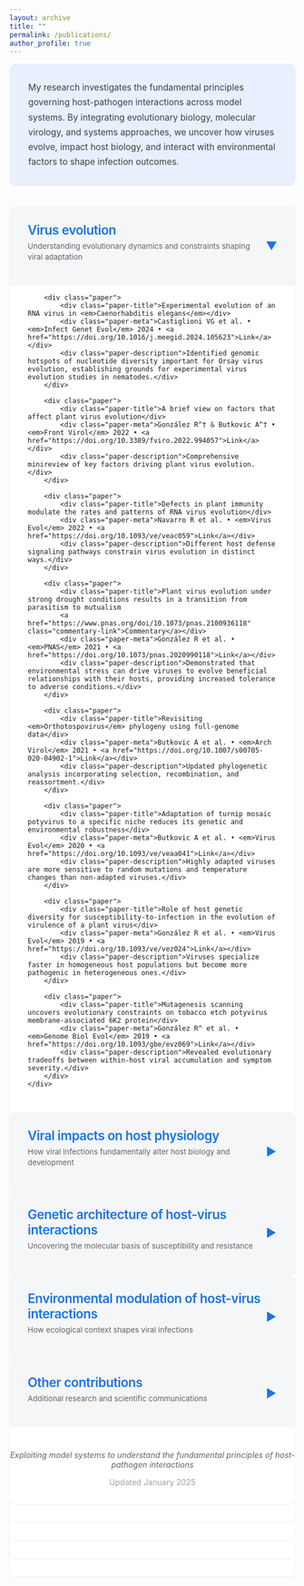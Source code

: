 ```yaml
---
layout: archive
title: ""
permalink: /publications/
author_profile: true
---
```


<style>
.research-area {
    margin-bottom: 32px;
    border-radius: 12px;
    overflow: hidden;
    background-color: #ffffff;
    box-shadow: 0 1px 3px rgba(0,0,0,0.08);
}
.area-header {
    padding: 28px 32px;
    cursor: pointer;
    display: flex;
    justify-content: space-between;
    align-items: center;
    background-color: #f5f6f7;
    transition: background-color 0.2s;
}
.area-header:hover {
    background-color: #eef0f2;
}
.area-header h2 {
    margin: 0;
    color: #1a73e8;
    font-weight: 600;
    font-size: 1.6em;
    letter-spacing: -0.02em;
}
.area-subtitle {
    color: #5f6368;
    font-style: normal;
    margin-top: 6px;
    font-size: 0.95em;
    line-height: 1.4;
}
.collapse-icon {
    font-size: 20px;
    color: #1a73e8;
    transition: transform 0.3s;
}
.collapsed .collapse-icon {
    transform: rotate(-90deg);
}
.area-content {
    padding: 0 32px 28px 32px;
    max-height: 10000px;
    transition: max-height 0.3s ease-out, padding 0.3s ease-out;
    background-color: #ffffff;
}
.collapsed .area-content {
    max-height: 0;
    padding: 0 32px;
    overflow: hidden;
}
.paper {
    margin-bottom: 20px;
    padding: 20px;
    border-radius: 8px;
    background-color: #ffffff;
    border: 1px solid #d2e3fc;
    transition: all 0.2s;
}
.paper:hover {
    border-color: #1a73e8;
    box-shadow: 0 2px 8px rgba(26, 115, 232, 0.1);
    transform: translateY(-2px);
}
.paper-title {
    font-size: 1.05em;
    font-weight: 600;
    margin-bottom: 8px;
    line-height: 1.4;
    color: #202124;
}
.paper-meta {
    font-size: 0.85em;
    color: #5f6368;
    margin-bottom: 10px;
}
.paper-meta a {
    color: #1a73e8;
    text-decoration: none;
    font-weight: 500;
}
.paper-meta a:hover {
    text-decoration: underline;
}
.paper-description {
    font-size: 0.92em;
    line-height: 1.6;
    color: #3c4043;
}
.commentary-link {
    display: inline-block;
    background-color: #e8f0fe;
    color: #1967d2;
    padding: 2px 10px;
    border-radius: 14px;
    font-size: 0.75em;
    margin-left: 10px;
    font-weight: 500;
    text-decoration: none;
    transition: background-color 0.2s;
}
.commentary-link:hover {
    background-color: #d2e3fc;
    text-decoration: none;
}

/* Intro box styling */
.intro-box {
    background-color: #e8f0fe;
    padding: 28px 32px;
    border-radius: 12px;
    margin-bottom: 36px;
    border: 1px solid #e8eaed;
}
.intro-box p {
    font-size: 1.1em;
    line-height: 1.7;
    color: #3c4043;
    margin: 0;
}
</style>

<script>
function toggleSection(sectionId) {
    const section = document.getElementById(sectionId);
    section.classList.toggle('collapsed');
}
</script>

<div class="intro-box">
<p>
My research investigates the fundamental principles governing host-pathogen interactions across model systems. By integrating evolutionary biology, molecular virology, and systems approaches, we uncover how viruses evolve, impact host biology, and interact with environmental factors to shape infection outcomes.
</p>
</div>



<!-- VIRUS EVOLUTION -->
<div id="evolution" class="research-area">
    <div class="area-header" onclick="toggleSection('evolution')">
        <div>
            <h2>Virus evolution</h2>
            <p class="area-subtitle">Understanding evolutionary dynamics and constraints shaping viral adaptation</p>
        </div>
        <span class="collapse-icon">▼</span>
    </div>
    <div class="area-content">
        
        <div class="paper">
            <div class="paper-title">Experimental evolution of an RNA virus in <em>Caenorhabditis elegans</em></div>
            <div class="paper-meta">Castiglioni VG et al. • <em>Infect Genet Evol</em> 2024 • <a href="https://doi.org/10.1016/j.meegid.2024.105623">Link</a></div>
            <div class="paper-description">Identified genomic hotspots of nucleotide diversity important for Orsay virus evolution, establishing grounds for experimental virus evolution studies in nematodes.</div>
        </div>

        <div class="paper">
            <div class="paper-title">A brief view on factors that affect plant virus evolution</div>
            <div class="paper-meta">González R^† & Butkovic A^† • <em>Front Virol</em> 2022 • <a href="https://doi.org/10.3389/fviro.2022.994057">Link</a></div>
            <div class="paper-description">Comprehensive minireview of key factors driving plant virus evolution.</div>
        </div>

        <div class="paper">
            <div class="paper-title">Defects in plant immunity modulate the rates and patterns of RNA virus evolution</div>
            <div class="paper-meta">Navarro R et al. • <em>Virus Evol</em> 2022 • <a href="https://doi.org/10.1093/ve/veac059">Link</a></div>
            <div class="paper-description">Different host defense signaling pathways constrain virus evolution in distinct ways.</div>
        </div>

        <div class="paper">
            <div class="paper-title">Plant virus evolution under strong drought conditions results in a transition from parasitism to mutualism
            <a href="https://www.pnas.org/doi/10.1073/pnas.2100936118" class="commentary-link">Commentary</a></div>
            <div class="paper-meta">González R et al. • <em>PNAS</em> 2021 • <a href="https://doi.org/10.1073/pnas.2020990118">Link</a></div>
            <div class="paper-description">Demonstrated that environmental stress can drive viruses to evolve beneficial relationships with their hosts, providing increased tolerance to adverse conditions.</div>
        </div>

        <div class="paper">
            <div class="paper-title">Revisiting <em>Orthotospovirus</em> phylogeny using full-genome data</div>
            <div class="paper-meta">Butkovic A et al. • <em>Arch Virol</em> 2021 • <a href="https://doi.org/10.1007/s00705-020-04902-1">Link</a></div>
            <div class="paper-description">Updated phylogenetic analysis incorporating selection, recombination, and reassortment.</div>
        </div>

        <div class="paper">
            <div class="paper-title">Adaptation of turnip mosaic potyvirus to a specific niche reduces its genetic and environmental robustness</div>
            <div class="paper-meta">Butkovic A et al. • <em>Virus Evol</em> 2020 • <a href="https://doi.org/10.1093/ve/veaa041">Link</a></div>
            <div class="paper-description">Highly adapted viruses are more sensitive to random mutations and temperature changes than non-adapted viruses.</div>
        </div>

        <div class="paper">
            <div class="paper-title">Role of host genetic diversity for susceptibility-to-infection in the evolution of virulence of a plant virus</div>
            <div class="paper-meta">González R et al. • <em>Virus Evol</em> 2019 • <a href="https://doi.org/10.1093/ve/vez024">Link</a></div>
            <div class="paper-description">Viruses specialize faster in homogeneous host populations but become more pathogenic in heterogeneous ones.</div>
        </div>

        <div class="paper">
            <div class="paper-title">Mutagenesis scanning uncovers evolutionary constraints on tobacco etch potyvirus membrane-associated 6K2 protein</div>
            <div class="paper-meta">González R^ et al. • <em>Genome Biol Evol</em> 2019 • <a href="https://doi.org/10.1093/gbe/evz069">Link</a></div>
            <div class="paper-description">Revealed evolutionary tradeoffs between within-host viral accumulation and symptom severity.</div>
        </div>
    </div>
</div>

<!-- VIRAL IMPACTS ON HOST PHYSIOLOGY -->
<div id="physiology" class="research-area collapsed">
    <div class="area-header" onclick="toggleSection('physiology')">
        <div>
            <h2>Viral impacts on host physiology</h2>
            <p class="area-subtitle">How viral infections fundamentally alter host biology and development</p>
        </div>
        <span class="collapse-icon">▼</span>
    </div>
    <div class="area-content">
        
        <div class="paper">
            <div class="paper-title">Viral infections reduce <em>Drosophila</em> lifespan through accelerated aging</div>
            <div class="paper-meta">González R et al. • <em>bioRxiv</em> 2025 • <a href="https://doi.org/10.1101/2025.03.13.643076">Link</a></div>
            <div class="paper-description">Enteric viral infections trigger irreversible aging processes that persist even after infection clearance, correlating with reduced lifespan.</div>
        </div>

        <div class="paper">
            <div class="paper-title">Persistent viral infections impact key biological traits in <em>Drosophila melanogaster</em></div>
            <div class="paper-meta">Castelló-Sanuán M et al. • <em>bioRxiv</em> 2025 • <a href="https://doi.org/10.1101/2025.03.12.642769">Link</a></div>
            <div class="paper-description">Comprehensive characterization of how persistent viral infections affect insect biology.</div>
        </div>

        <div class="paper">
            <div class="paper-title">Transcriptional and hormonal profiling uncovers plant development-virus interactions</div>
            <div class="paper-meta">Melero I et al. • <em>J Gen Virol</em> 2024 • <a href="https://doi.org/10.1099/jgv.0.002023">Link</a></div>
            <div class="paper-description">Plants downregulate cell wall genes to facilitate viral spread but maintain fertility through salicylic acid-mediated resistance tradeoffs.</div>
        </div>

        <div class="paper">
            <div class="paper-title">Host developmental stages shape the evolution of a plant RNA virus</div>
            <div class="paper-meta">Melero I et al. • <em>Phil Trans R Soc B</em> 2023 • <a href="https://doi.org/10.1098/rtsb.2022.0005">Link</a></div>
            <div class="paper-description">TuMV evolution differs across three developmental stages of <em>Arabidopsis thaliana</em>.</div>
        </div>

        <div class="paper">
            <div class="paper-title">Viral strain-dependent impact of plant developmental stages on interaction networks</div>
            <div class="paper-meta">Melero I et al. • <em>microPubl Biol</em> 2023 • <a href="https://doi.org/10.17912/micropub.biology.000943">Link</a></div>
            <div class="paper-description">Ancestral viral adaptation history influences future evolution under developmental constraints.</div>
        </div>

        <div class="paper">
            <div class="paper-title">From foes to friends: viral infections expand host phenotypic plasticity</div>
            <div class="paper-meta">González R^† et al. • <em>Adv Virus Res</em> 2020 • <a href="https://doi.org/10.1016/bs.aivir.2020.01.003">Link</a></div>
            <div class="paper-description">Review: viruses can enhance host survival under environmental stress by altering phenotypic plasticity.</div>
        </div>
    </div>
</div>

<!-- GENETIC ARCHITECTURE -->
<div id="genetics" class="research-area collapsed">
    <div class="area-header" onclick="toggleSection('genetics')">
        <div>
            <h2>Genetic architecture of host-virus interactions</h2>
            <p class="area-subtitle">Uncovering the molecular basis of susceptibility and resistance</p>
        </div>
        <span class="collapse-icon">▼</span>
    </div>
    <div class="area-content">
        
        <div class="paper">
            <div class="paper-title">Genetic basis of <em>Arabidopsis thaliana</em> responses to turnip mosaic virus</div>
            <div class="paper-meta">Butkovic A^ et al. • <em>eLife</em> 2024 • <a href="https://doi.org/10.7554/eLife.89749.1">Link</a></div>
            <div class="paper-description">Identified genetic underpinnings of plant resistance to naïve and adapted viral isolates.</div>
        </div>

        <div class="paper">
            <div class="paper-title"><em>Caenorhabditis elegans</em> immune responses to intracellular pathogens</div>
            <div class="paper-meta">González R† & Félix M-A • <em>Dev Comp Immunol</em> 2024 • <a href="https://doi.org/10.1016/j.dci.2024.105148">Link</a></div>
            <div class="paper-description">Review of nematode responses to microsporidia and viruses.</div>
        </div>

        <div class="paper">
            <div class="paper-title"><em>C. elegans</em> pharynx mutants resist Orsay virus infection</div>
            <div class="paper-meta">González R† & Félix M-A • <em>microPubl Biol</em> 2024 • <a href="https://doi.org/10.17912/micropub.biology.001166">Link</a></div>
            <div class="paper-description">Identified specific mutants conferring viral resistance.</div>
        </div>

        <div class="paper">
            <div class="paper-title">GWAS identifies <em>Arabidopsis</em> genes affecting TuMV infection outcomes</div>
            <div class="paper-meta">Butković A et al. • <em>Virus Evol</em> 2021 • <a href="https://doi.org/10.1093/ve/veab063">Link</a></div>
            <div class="paper-description">Genome-wide study revealing new host genes involved in plant defense and virus replication.</div>
        </div>
    </div>
</div>

<!-- ENVIRONMENTAL MODULATION -->
<div id="environment" class="research-area collapsed">
    <div class="area-header" onclick="toggleSection('environment')">
        <div>
            <h2>Environmental modulation of host-virus interactions</h2>
            <p class="area-subtitle">How ecological context shapes viral infections</p>
        </div>
        <span class="collapse-icon">▼</span>
    </div>
    <div class="area-content">
        
        <div class="paper">
            <div class="paper-title">Microgravity and low muon radiation affect viral pathogenesis in <em>C. elegans</em></div>
            <div class="paper-meta">Villena-Giménez A et al. • <em>bioRxiv</em> 2024 • <a href="https://doi.org/10.1101/2024.10.03.616447">Link</a></div>
            <div class="paper-description">Space-like conditions impact fecundity and developmental success in infected animals.</div>
        </div>

        <div class="paper">
            <div class="paper-title">Natural monobacterial environments modulate viral infection in <em>C. elegans</em></div>
            <div class="paper-meta">González R† & Félix M-A† • <em>PLoS Pathog</em> 2024 • <a href="https://doi.org/10.1371/journal.ppat.1011947">Link</a></div>
            <div class="paper-description">Natural bacteria reduce viral susceptibility through novel DRH-1-dependent mechanisms without degrading virions or affecting nutrition.</div>
        </div>

        <div class="paper">
            <div class="paper-title">The interplay between the host microbiome and pathogenic viral infections</div>
            <div class="paper-meta">González R† & Elena SF • <em>mBio</em> 2021 • <a href="https://doi.org/10.1128/mBio.02496-21">Link</a></div>
            <div class="paper-description">Integrative review of microbiome impacts on viral infections across pathosystems.</div>
        </div>
    </div>
</div>

<!-- OTHER CONTRIBUTIONS -->
<div id="other" class="research-area collapsed">
    <div class="area-header" onclick="toggleSection('other')">
        <div>
            <h2>Other contributions</h2>
            <p class="area-subtitle">Additional research and scientific communications</p>
        </div>
        <span class="collapse-icon">▼</span>
    </div>
    <div class="area-content">
        
        <div class="paper">
            <div class="paper-title">Institut Pasteur Virology Days meeting report</div>
            <div class="paper-meta">González R^ et al. • <em>J Mol Cell Biol</em> 2025 • <a href="https://doi.org/10.1093/jmcb/mjae052">Link</a></div>
            <div class="paper-description">Report on the Journées Départementales de Virologie at Institut Pasteur.</div>
        </div>

        <div class="paper">
            <div class="paper-title">Natural variation in <em>Arabidopsis</em> rosette area unveils new developmental genes</div>
            <div class="paper-meta">González R^† et al. • <em>Sci Rep</em> 2020 • <a href="https://doi.org/10.1038/s41598-020-74723-4">Link</a></div>
            <div class="paper-description">GWAS identifying new genes involved in plant growth.</div>
        </div>

        <div class="paper">
            <div class="paper-title">The scale-of-choice effect in assortative mating estimates</div>
            <div class="paper-meta">Rolán-Alvarez E† et al. • <em>Evolution</em> 2015 • <a href="https://doi.org/10.1111/evo.12691">Link</a></div>
            <div class="paper-description">Sampling biases affect observations of negative assortative mating frequency.</div>
        </div>
    </div>
</div>

<div style="text-align: center; margin-top: 40px; color: #5f6368;">
<p><em>Exploiting model systems to understand the fundamental principles of host-pathogen interactions</em></p>
</div>
<p style="text-align: center; margin-bottom: 30px; color: #9aa0a6;">Updated January 2025 </p>
